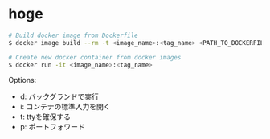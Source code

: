 # hoge

```bash
# Build docker image from Dockerfile
$ docker image build --rm -t <image_name>:<tag_name> <PATH_TO_DOCKERFILE>
```

```bash
# Create new docker container from docker images
$ docker run -it <image_name>:<tag_name>
```

Options:
- d: バックグランドで実行
- i: コンテナの標準入力を開く
- t: ttyを確保する
- p: ポートフォワード


